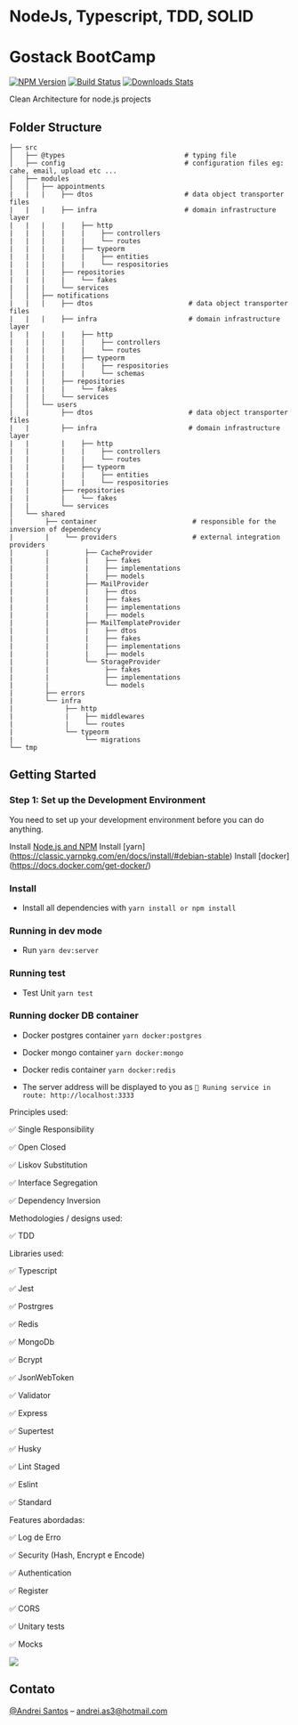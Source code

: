 # NodeJs, Typescript, TDD, SOLID

# Gostack BootCamp

[![NPM Version][npm-image]][npm-url]
[![Build Status][travis-image]][travis-url]
[![Downloads Stats][npm-downloads]][npm-url]


Clean Architecture for node.js projects

## Folder Structure

```
├── src
│   ├── @types                              # typing file            
│   ├── config                              # configuration files eg: cahe, email, upload etc ...
│   ├── modules
│   │   ├── appointments              
|   |   |    ├── dtos                       # data object transporter files
|   |   |    ├── infra                      # domain infrastructure layer
|   |   |    |    ├── http
|   |   |    |    |    ├── controllers
|   |   |    |    |    └── routes
|   |   |    |    ├── typeorm
|   |   |    |    |    ├── entities
|   |   |    |    |    └── respositories
|   |   |    ├── repositories
|   |   |    |    └── fakes
|   |   |    └── services
│   │   ├── notifications
|   |   |    ├── dtos                        # data object transporter files
|   |   |    ├── infra                       # domain infrastructure layer
|   |   |    |    ├── http                   
|   |   |    |    |    ├── controllers
|   |   |    |    |    └── routes
|   |   |    |    ├── typeorm
|   |   |    |    |    ├── respositories
|   |   |    |    |    └── schemas
|   |   |    ├── repositories
|   |   |    |    └── fakes
|   |   |    └── services
│   │   └── users
|   |        ├── dtos                        # data object transporter files
|   |        ├── infra                       # domain infrastructure layer
|   |        |    ├── http
|   |        |    |    ├── controllers
|   |        |    |    └── routes
|   |        |    ├── typeorm
|   |        |    |    ├── entities
|   |        |    |    └── respositories
|   |        ├── repositories
|   |        |    └── fakes
|   |        └── services
│   └── shared
|        ├── container                        # responsible for the inversion of dependency
|        |    └── providers                   # external integration providers
|        |         ├── CacheProvider
|        |         |    ├── fakes
|        |         |    ├── implementations
|        |         |    ├── models
|        |         ├── MailProvider
|        |         |    ├── dtos
|        |         |    ├── fakes
|        |         |    ├── implementations
|        |         |    ├── models
|        |         ├── MailTemplateProvider
|        |         |    ├── dtos
|        |         |    ├── fakes
|        |         |    ├── implementations
|        |         |    ├── models
|        |         └── StorageProvider
|        |              ├── fakes
|        |              ├── implementations
|        |              └── models
|        ├── errors
|        └── infra
|             ├── http
|             |    ├── middlewares
|             |    └── routes
|             └── typeorm
|                  └── migrations
└── tmp

```


## Getting Started

### Step 1: Set up the Development Environment

You need to set up your development environment before you can do anything.

Install [Node.js and NPM](https://nodejs.org/en/download/)
Install [yarn] (https://classic.yarnpkg.com/en/docs/install/#debian-stable)
Install [docker] (https://docs.docker.com/get-docker/)

### Install

- Install all dependencies with `yarn install or npm install`

### Running in dev mode

- Run `yarn dev:server` 
### Running test
- Test Unit `yarn test`
### Running docker DB container
- Docker postgres container `yarn docker:postgres`
- Docker mongo container `yarn docker:mongo`
- Docker redis container `yarn docker:redis`

- The server address will be displayed to you as `🚀 Runing service in route: http://localhost:3333`

Principles used:

✅ Single Responsibility

✅ Open Closed

✅ Liskov Substitution

✅ Interface Segregation

✅ Dependency Inversion

Methodologies / designs used:

✅ TDD

Libraries used:

✅ Typescript

✅ Jest

✅ Postrgres

✅ Redis

✅ MongoDb

✅ Bcrypt

✅ JsonWebToken

✅ Validator

✅ Express

✅ Supertest

✅ Husky

✅ Lint Staged

✅ Eslint

✅ Standard

Features abordadas:

✅ Log de Erro

✅ Security (Hash, Encrypt e Encode)

✅ Authentication

✅ Register

✅ CORS

✅ Unitary tests

✅ Mocks

![](../header.png)



## Contato

[@Andrei Santos](https://www.linkedin.com/in/andrei-santos/) – andrei.as3@hotmail.com

[npm-image]: https://img.shields.io/npm/v/datadog-metrics.svg?style=flat-square
[npm-url]: https://npmjs.org/package/datadog-metrics
[npm-downloads]: https://img.shields.io/npm/dm/datadog-metrics.svg?style=flat-square
[travis-image]: https://img.shields.io/travis/dbader/node-datadog-metrics/master.svg?style=flat-square
[travis-url]: https://travis-ci.org/dbader/node-datadog-metrics
[wiki]: https://github.com/seunome/seuprojeto/wiki



